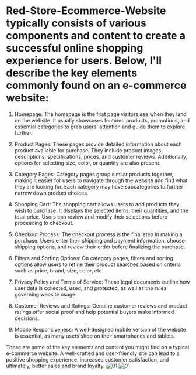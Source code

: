 # Red-Store-Ecommerce-Website typically consists of various components and content to create a successful online shopping experience for users. Below, I'll describe the key elements commonly found on an e-commerce website:

1. Homepage: The homepage is the first page visitors see when they land on the website. It usually showcases featured products, promotions, and essential categories to grab users' attention and guide them to explore further.

2. Product Pages: These pages provide detailed information about each product available for purchase. They include product images, descriptions, specifications, prices, and customer reviews. Additionally, options for selecting size, color, or quantity are also present.

3. Category Pages: Category pages group similar products together, making it easier for users to navigate through the website and find what they are looking for. Each category may have subcategories to further narrow down product choices.

4. Shopping Cart: The shopping cart allows users to add products they wish to purchase. It displays the selected items, their quantities, and the total price. Users can review and modify their selections before proceeding to checkout.

5. Checkout Process: The checkout process is the final step in making a purchase. Users enter their shipping and payment information, choose shipping options, and review their order before finalizing the purchase.

6. Filters and Sorting Options: On category pages, filters and sorting options allow users to refine their product searches based on criteria such as price, brand, size, color, etc.

7. Privacy Policy and Terms of Service: These legal documents outline how user data is collected, used, and protected, as well as the rules governing website usage.

8. Customer Reviews and Ratings: Genuine customer reviews and product ratings offer social proof and help potential buyers make informed decisions.

9. Mobile Responsiveness: A well-designed mobile version of the website is essential, as many users shop on their smartphones and tablets.

These are some of the key elements and content you might find on a typical e-commerce website. A well-crafted and user-friendly site can lead to a positive shopping experience, increased customer satisfaction, and ultimately, better sales and brand loyalty.
![01](https://github.com/smartykarna/Red-Store-Ecommerce-Website/assets/134276338/d2d95b38-20b2-4051-b555-610a8c97bb77)
![01](https://github.com/smartykarna/Red-Store-Ecommerce-Website/assets/134276338/1d36f7d1-3984-4c27-ac35-df52b9e759f0)
